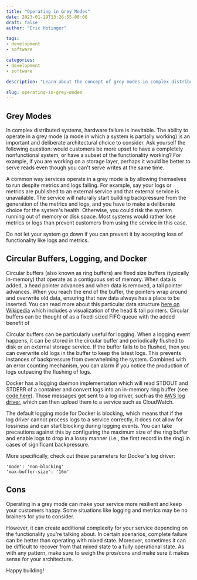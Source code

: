 ```yaml
---
title: "Operating in Grey Modes"
date: 2023-01-19T13:26:55-08:00
draft: false
author: "Eric Hotinger"

tags:
- development
- software

categories:
- development
- software

description: "Learn about the concept of grey modes in complex distributed systems and the importance of operating partially in case of hardware failures. Discover how circular buffers and logging can help prevent system crashes in Docker. Explore the pros and cons of operating in a grey mode and how to make informed architectural decisions. Get tips and insights on how to optimize your system's health and keep your customers happy."

slug: operating-in-grey-modes
---
```


## Grey Modes

In complex distributed systems, hardware failure is inevitable. The ability to operate in a grey mode (a mode in which a system is partially working) is an important and deliberate architectural choice to consider. Ask yourself the following question: would customers be more upset to have a completely nonfunctional system, or have a subset of the functionality working? For example, if you are working on a storage layer, perhaps it would be better to serve reads even though you can't serve writes at the same time.

A common way services operate in a grey mode is by allowing themselves to run despite metrics and logs failing. For example, say your logs or metrics are published to an external service and that external service is unavailable. The service will naturally start building backpressure from the generation of the metrics and logs, and you have to make a deliberate choice for the system's health. Otherwise, you could risk the system running out of memory or disk space. Most systems would rather lose metrics or logs than prevent customers from using the service in this case.

Do not let your system go down if you can prevent it by accepting loss of functionality like logs and metrics.

## Circular Buffers, Logging, and Docker

Circular buffers (also known as ring buffers) are fixed size buffers (typically in-memory) that operate as a contiguous set of memory. When data is added, a head pointer advances and when data is removed, a tail pointer advances. When you reach the end of the buffer, the pointers wrap around and overwrite old data, ensuring that new data always has a place to be inserted. You can read more about this particular data structure [here on Wikipedia](https://en.wikipedia.org/wiki/Circular_buffer) which includes a visualization of the head & tail pointers. Circular buffers can be thought of as a fixed-sized FIFO queue with the added benefit of 

Circular buffers can be particularly useful for logging. When a logging event happens, it can be stored in the circular buffer and periodically flushed to disk or an external storage service. If the buffer fails to be flushed, then you can overwrite old logs in the buffer to keep the latest logs. This prevents instances of backpressure from overwhelming the system. Combined with an error counting mechanism, you can alarm if you notice the production of logs outpacing the flushing of logs.

Docker has a logging daemon implementation which will read STDOUT and STDERR of a container and convert logs into an in-memory ring buffer (see [code here](https://github.com/moby/moby/blob/master/daemon/logger/ring.go)). Those messages get sent to a log driver, such as the [AWS log driver](https://github.com/moby/moby/blob/master/daemon/logger/awslogs/cloudwatchlogs.go), which can then upload them to a service such as CloudWatch.

The default logging mode for Docker is blocking, which means that if the log driver cannot process logs to a service correctly, it does not allow for lossiness and can start blocking during logging events. You can take precautions against this by configuring the maximum size of the ring buffer and enable logs to drop in a lossy manner (i.e., the first record in the ring) in cases of significant backpressure.

More specifically, check out these parameters for Docker's log driver:

```
'mode': 'non-blocking'
'max-buffer-size': '16m'
```

## Cons

Operating in a grey mode can make your service more resilient and keep your customers happy. Some situations like logging and metrics may be no brainers for you to consider.

However, it can create additional complexity for your service depending on the functionality you're talking about. In certain scenarios, complete failure can be better than operating with mixed state. Moreover, sometimes it can be difficult to recover from that mixed state to a fully operational state. As with any pattern, make sure to weigh the pros/cons and make sure it makes sense for your architecture.

Happy building!